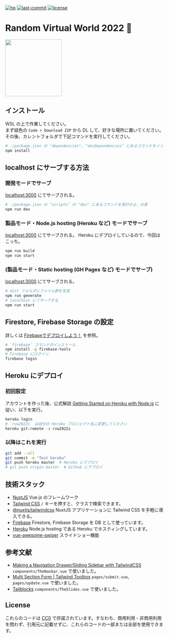 [![hp](https://raw.githubusercontent.com/moyomogi/rvw2022s/master/docs/hp.svg)](https://rvw2022s.herokuapp.com)
[![last-commit](https://img.shields.io/github/last-commit/moyomogi/rvw2022s)](https://github.com/moyomogi/rvw2022s/commits/master)
[![license](https://img.shields.io/badge/license-CC0-blue)](https://creativecommons.org/publicdomain/zero/1.0/deed.ja)

# Random Virtual World 2022 🌸
<img src="https://i.imgur.com/R9YV2YX.png" width="180">  

## インストール
WSL の上で作業してください。  
まず緑色の `Code > Download ZIP` から DL して、好きな場所に置いてください。その後、カレントフォルダで下記コマンドを実行してください。  
```sh
# ./package.json の "dependencies", "devDependencies" にあるコマンドをインストール
npm install
```

## localhost にサーブする方法
### 開発モードでサーブ
[localhost:3000](http://localhost:3000) にてサーブされる。
```sh
# ./package.json の "scripts" の "dev" にあるコマンドを実行せよ、の意
npm run dev
```

### 製品モード・Node.js hosting (Heroku など) モードでサーブ
[localhost:3000](http://localhost:3000) にてサーブされる。
Heroku にデプロイしているので、今回はこっち。
```sh
npm run build
npm run start
```

### (製品モード・Static hosting (GH Pages など) モードでサーブ)
[localhost:3000](http://localhost:3000) にてサーブされる。
```sh
# dist フォルダにファイル群を生成
npm run generate
# localhost にてサーブする
npm run start
```

## Firestore, Firebase Storage の設定
詳しくは [Firebaseでデプロイしよう！](https://qiita.com/hiroki-harada/items/ca22ac177db68e3c3796) を参照。
```sh
# `firebase` コマンドのインストール
npm install -g firebase-tools
# Firebase にログイン
firebase login
```

## Heroku にデプロイ
### 初回設定
アカウントを作った後、公式解説 [Getting Started on Heroku with Node.js](https://devcenter.heroku.com/articles/getting-started-with-nodejs) に従い、以下を実行。
```sh
heroku login
# `rvw2022s` は自分の Heroku プロジェクト名に変更してください
heroku git:remote -a rvw2022s
```

### 以降はこれを実行
```sh
git add --all
git commit -m "Test heroku"
git push heroku master  # Heroku にデプロイ
# git push origin master  # Github にデプロイ
```

## 技術スタック
- [NuxtJS](https://nuxtjs.org/ja/docs/get-started/installation/)
  Vue.js のフレームワーク
- [Tailwind CSS](https://tailwindcss.com/docs/installation)
  `/` キーを押すと、クラスで検索できます。
- [@nuxtjs/tailwindcss](https://tailwindcss.nuxtjs.org)
  NuxtJS アプリケーションに Tailwind CSS を手軽に導入できる。
- [Firebase](https://firebase.google.com/)
  Firestore, Firebase Storage を DB として使っています。
- [Heroku](https://jp.heroku.com/)
  Node.js hosting である Heroku でホスティングしています。
- [vue-awesome-swiper](https://web.archive.org/web/20211127071455/https://github.surmon.me/vue-awesome-swiper/)
  スライドショー機能

## 参考文献
- [Making a Navigation Drawer/Sliding Sidebar with TailwindCSS](https://dev.to/fayaz/making-a-navigation-drawer-sliding-sidebar-with-tailwindcss-blueprint-581l)
  `components/TheNavbar.vue` で使いました。
- [Multi Section Form | Tailwind Toolbox](https://www.tailwindtoolbox.com/templates/multi-section-form)
  `pages/submit.vue`, `pages/update.vue` で使いました。
- [Tailblocks](https://tailblocks.cc)
  `components/TheSlides.vue` で使いました。

## License
これらのコードは [CC0](https://creativecommons.org/publicdomain/zero/1.0/deed.ja) で許諾されています。すなわち、商用利用・非商用利用を問わず、引用元に記載せずに、これらのコードの一部または全部を使用できます。
